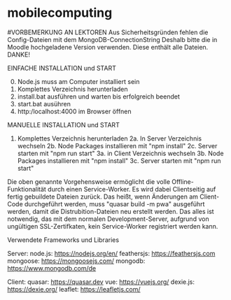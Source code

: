 # mobilecomputing

#VORBEMERKUNG AN LEKTOREN
Aus Sicherheitsgründen fehlen die Config-Dateien mit dem MongoDB-ConnectionString
Deshalb bitte die in Moodle hochgeladene Version verwenden. Diese enthält alle Dateien.
DANKE!

EINFACHE INSTALLATION und START

0. Node.js muss am Computer installiert sein
1. Komplettes Verzeichnis herunterladen
2. install.bat ausführen und warten bis erfolgreich beendet
3. start.bat ausühren
4. http:/localhost:4000 im Browser öffnen

MANUELLE INSTALLATION und START

1. Komplettes Verzeichnis herunterladen
   2a. In Server Verzeichnis wechseln
   2b. Node Packages installieren mit "npm install"
   2c. Server starten mit "npm run start"
   3a. in Client Verzeichnis wechseln
   3b. Node Packages installieren mit "npm install"
   3c. Server starten mit "npm run start"

Die oben genannte Vorgehensweise ermöglicht die volle Offline-Funktionalität
durch einen Service-Worker. Es wird dabei Clientseitig auf fertig gebuildete
Dateien zurück. Das heißt, wenn Änderungen am Client-Code durchgeführt werden,
muss "quasar build -m pwa" ausgeführt werden, damit die Distrubition-Dateien
neu erstellt werden.
Das alles ist notwendig, das mit dem normalen Development-Server, aufgrund
von ungültigen SSL-Zertifkaten, kein Service-Worker registriert werden kann.

Verwendete Frameworks und Libraries

Server:
node.js: https://nodejs.org/en/
feathersjs: https://feathersjs.com
mongoose: https://mongoosejs.com/
mongodb: https://www.mongodb.com/de

Client:
quasar: https://quasar.dev
vue: https://vuejs.org/
dexie.js: https://dexie.org/
leaflet: https://leafletjs.com/
